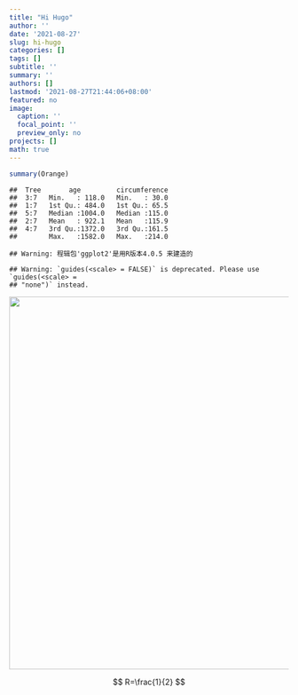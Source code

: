 ```yaml
---
title: "Hi Hugo"
author: ''
date: '2021-08-27'
slug: hi-hugo
categories: []
tags: []
subtitle: ''
summary: ''
authors: []
lastmod: '2021-08-27T21:44:06+08:00'
featured: no
image:
  caption: ''
  focal_point: ''
  preview_only: no
projects: []
math: true
---
```





```r
summary(Orange)
```

```
##  Tree       age         circumference  
##  3:7   Min.   : 118.0   Min.   : 30.0  
##  1:7   1st Qu.: 484.0   1st Qu.: 65.5  
##  5:7   Median :1004.0   Median :115.0  
##  2:7   Mean   : 922.1   Mean   :115.9  
##  4:7   3rd Qu.:1372.0   3rd Qu.:161.5  
##        Max.   :1582.0   Max.   :214.0
```


```
## Warning: 程辑包'ggplot2'是用R版本4.0.5 来建造的
```

```
## Warning: `guides(<scale> = FALSE)` is deprecated. Please use `guides(<scale> =
## "none")` instead.
```

<img src="{{< blogdown/postref >}}index_files/figure-html/unnamed-chunk-2-1.png" width="672" />

$$
R=\frac{1}{2}
$$
